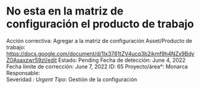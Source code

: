 # No esta en la matriz de configuración el producto de trabajo

Acción correctiva: Agregar a la matriz de configuración
Asset/Producto de trabajo: https://docs.google.com/document/d/1Ix3781tZV4ucq3b2ikmf9h4NZx9BdyZOAsaxzwr59zI/edit
Estado: Pending
Fecha de detección: June 4, 2022
Fecha límite de corrección: June 7, 2022
ID: 65
Proyecto/área*: Monarca
Responsable:  
Severidad *: Urgent
Tipo*: Gestión de la configuración